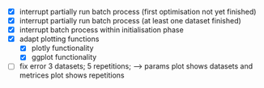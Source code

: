 - [x] interrupt partially run batch process (first optimisation not yet finished)
- [x] interrupt partially run batch process (at least one dataset finished)
- [x] interrupt batch process within initialisation phase
- [x] adapt plotting functions
  * [x] plotly functionality
  * [x] ggplot functionality
- [ ] fix error 3 datasets; 5 repetitions; --> params plot shows datasets and metrices plot shows repetitions

